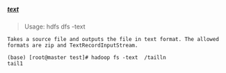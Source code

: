

##### [text](https://hadoop.apache.org/docs/r2.6.5/hadoop-project-dist/hadoop-common/FileSystemShell.html#text)

> Usage: hdfs dfs -text <src>
```
Takes a source file and outputs the file in text format. The allowed formats are zip and TextRecordInputStream.
```

```
(base) [root@master test]# hadoop fs -text  /tailln
tail1
```

